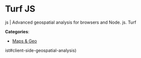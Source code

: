 # Turf JS


js | Advanced geospatial analysis for browsers and Node. js. Turf



**Categories**:
- [Maps & Geo](https://github.com/apis-list/apis-list#maps-and-geo)



ist#client-side-geospatial-analysis)




